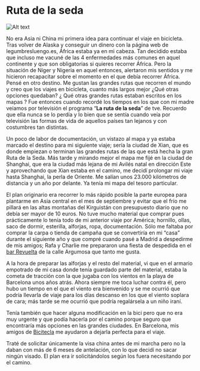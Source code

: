 # Ruta de la seda

![Alt text](https://dl.dropboxusercontent.com/u/47074610/euroasiatika/imageneslibrogit/euroasiatika-mapa.jpg "Mapa con la ruta euroasiatika")

No era Asia ni China mi primera idea para continuar el viaje en bicicleta.
Tras volver de Alaska y conseguir un dinero con la página web de legumbresluengo.es, África estaba ya en mi cabeza. Tan decidido estaba que incluso me vacuné de las 4 enfermedades más comunes en aquel continente y que son obligatorias si quieres recorrer África. Pero la situación de Níger y Nigeria en aquel entonces, alertaron mis sentidos y me hicieron recapacitar sobre el momento en el que debía recorrer África.
Pensé en otro destino. Me gustan las grandes rutas que recorren el mundo y creo que los viajes en bicicleta, cuanto más largos mejor
¿Qué otras opciones quedaban? ¿ Qué otras grandes rutas estaban escritos en los mapas ?
Fue entonces cuando recordé los tiempos en los que con mi madre veíamos por televisión el programa “**La ruta de la seda**” de tve. Recuerdo que ella nunca se lo perdía y lo bien que se sentía cuando veía por televisión las formas de vida de aquellos países tan lejanos y con costumbres tan distintas.

Un poco de labor de documentación, un vistazo al mapa y ya estaba marcado el destino para mi siguiente viaje; sería la ciudad de Xian, que es donde empiezan o terminan las grandes rutas de las que está hecha la gran Ruta de la Seda.
Más tarde y mirando mejor el mapa me fijé en la ciudad de Shanghai, que era la ciudad más lejana de mi Avilés natal en dirección Este y aprovechando que Xian estaba en el camino, me decidí prolongar mi viaje hasta Shanghai, la perla de Oriente. Me salían unos 23.000 kilómetros de distancia y un año por delante. Ya tenía mi mapa del tesoro particular.

El plan originario era recorrer lo más rápido posible la parte europea para plantarme en Asia central en el mes de septiembre y evitar que el frío me pillará en las altas montañas del Kirguistán con presupuesto diario que no debía ser mayor de 10 euros.
No tuve mucho material que comprar pues prácticamente lo tenía todo de mi anterior viaje por América; hornillo, ollas, saco de dormir, esterilla, alforjas, ropa, documentación. Sólo me faltaba por comprar la carpa o tienda de campaña que se convertiría en mi “casa” durante el siguiente año y que compré cuando pasé a Madrid a despedirme de mis amigos; Rafa y Charlie me prepararon una fiesta de despedida en el [bar Revuelta](https://www.facebook.com/pages/BAR-REVUELTA/207079989317474) de la calle Argumosa que tanto me gusta.

A la hora de preparar las alforjas y el resto del material, vi que en el armario empotrado de mi casa donde tenía guardado parte del material, estaba la cometa de tracción con la que jugaba con los vientos en la playa de Barcelona unos años atrás. Ahora siempre me toca luchar contra él, pero hubo un tiempo en el que el viento era bienvenido y se me ocurrió que podría llevarla de viaje para los días descanso en los que el viento soplara de cara; más tarde se me ocurrió que podría regalársela a un niño iraní.

Tenía también que hacer alguna modificación en la bici pero que no era muy urgente y que podía hacerla por el camino porque seguro que encontraría más opciones en las grandes ciudades. En Barcelona, mis amigos de [Bicitecla](http://www.bicitecla.com/) me ayudaron a dejarla perfecta para el viaje.

Traté de solicitar únicamente la visa china antes de mi marcha pero no la daban con más de 6 meses de antelación, con lo que decidí no sacar ningún visado. El plan era ir solicitándolos según los fuera necesitando por el camino.

